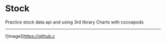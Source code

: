 # Stock

Practice stock data api and using 3rd library Charts with cocoapods


---
![image](https://github.c